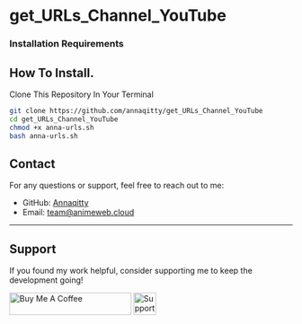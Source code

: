 # get_URLs_Channel_YouTube

### Installation Requirements

<H2>How To Install.</H2><p><p>
Clone This Repository In Your Terminal<p>

```sh
git clone https://github.com/annaqitty/get_URLs_Channel_YouTube
cd get_URLs_Channel_YouTube
chmod +x anna-urls.sh
bash anna-urls.sh
```


<h2>Contact</h2>
<p>For any questions or support, feel free to reach out to me:</p>
<ul>
    <li>GitHub: <a href="https://github.com/annaqitty">Annaqitty</a></li>
    <li>Email: <a href="mailto:team@animeweb.cloud">team@animeweb.cloud</a></li>
</ul>

<hr>

<h2>Support</h2>
<p>If you found my work helpful, consider supporting me to keep the development going!</p>

<p>
    <!-- Buy Me a Coffee Button -->
    <a href="https://paypal.me/chuakerz?country.x=ID&locale.x=id_ID" target="_blank" style="text-decoration: none;">
        <img align="center" src="https://www.buymeacoffee.com/assets/img/custom_images/yellow_img.png" alt="Buy Me A Coffee" height="40" width="217" />
        <img align="center" src="https://www.paypalobjects.com/webstatic/en_US/i/buttons/pp-acceptance-medium.png" alt="Support via PayPal" height="40" />
    </a>
</p>

<p>
